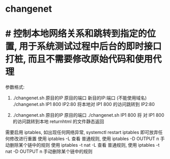 # changenet
# # 控制本地网络关系和跳转到指定的位置,  用于系统测试过程中后台的即时接口打桩,  而且不需要修改原始代码和使用代理

参数格式: 

1) ./changenet.sh  原目的IP 原目的端口 新目的IP:端口  (不能使用域名)
 ./changenet.sh IP1 800 IP2:80
将本地对 IP1 800 的访问跳转到 IP2:80

2) ./changenet.sh  原目的IP 原目的端口
 ./changenet.sh IP1 800
将 对 IP1 800 的访问跳转到本地 returnhtml 的文件静态返回

需要启用 iptables,  如出现任何网络异常, systemctl restart iptables   即可放弃任何修改进行重置 
使用 iptables -L 查看 普通规则,  使用 iptables -D OUTPUT n 手动删除某个链中的规则 
使用 iptables -t nat -L 查看 普通规则,  使用 iptables -t nat -D OUTPUT n 手动删除某个链中的规则 
